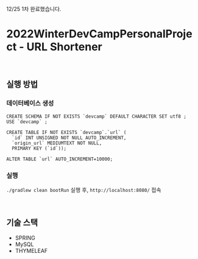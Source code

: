 12/25 1차 완료했습니다.


# 2022WinterDevCampPersonalProject - URL Shortener

<br>

## 실행 방법
### 데이터베이스 생성
```
CREATE SCHEMA IF NOT EXISTS `devcamp` DEFAULT CHARACTER SET utf8 ;
USE `devcamp` ;

CREATE TABLE IF NOT EXISTS `devcamp`.`url` (
  `id` INT UNSIGNED NOT NULL AUTO_INCREMENT,
  `origin_url` MEDIUMTEXT NOT NULL,
  PRIMARY KEY (`id`));

ALTER TABLE `url` AUTO_INCREMENT=10000;
```

### 실행
`./gradlew clean bootRun` 실행 후, `http://localhost:8080/` 접속

<br>


## 기술 스택
 - SPRING
 - MySQL
 - THYMELEAF
